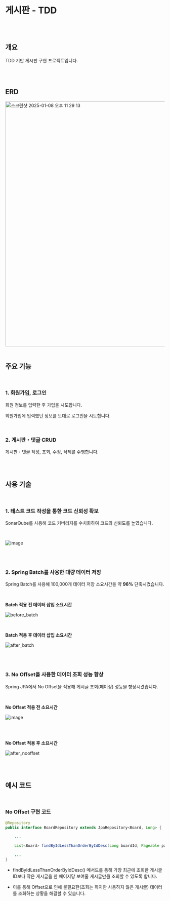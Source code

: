 # 게시판 - TDD

</br>
</br>

## 개요
TDD 기반 게시판 구현 프로젝트입니다.


</br>
</br>

## ERD

<img width="774" alt="스크린샷 2025-01-08 오후 11 29 13" src="https://github.com/user-attachments/assets/6f81605f-7d39-4d75-8229-a1f670921915" />

</br>
</br>

## 주요 기능

</br>

### 1. 회원가입, 로그인

회원 정보를 입력한 후 가입을 시도합니다.

회원가입에 입력했던 정보를 토대로 로그인을 시도합니다.

</br>

### 2. 게시판・댓글 CRUD

게시판・댓글 작성, 조회, 수정, 삭제를 수행합니다.

<br>
<br>

## 사용 기술

<br>

### 1. 테스트 코드 작성을 통한 코드 신뢰성 확보

SonarQube를 사용해 코드 커버리지를 수치화하여 코드의 신뢰도를 높였습니다.

<br>

![image](https://github.com/user-attachments/assets/d3dc1455-dbfc-46de-9650-3aaf6d1c453e)


<br>
<br>

### 2. Spring Batch를 사용한 대량 데이터 저장

Spring Batch를 사용해 100,000개 데이터 저장 소요시간을 약 **96%** 단축시켰습니다.

<br>

**Batch 적용 전 데이터 삽입 소요시간**

![before_batch](https://github.com/user-attachments/assets/97019bca-db28-4a3f-987f-5b9aa2b46a37)

<br>

**Batch 적용 후 데이터 삽입 소요시간**

![after_batch](https://github.com/user-attachments/assets/17732e66-94ce-4cb4-a2b5-83d387baee44)

<br>
<br>

### 3. No Offset을 사용한 데이터 조회 성능 향상

Spring JPA에서 No Offset을 적용해 게시글 조회(페이징) 성능을 향상시켰습니다. 

<br>

**No Offset 적용 전 소요시간**

![image](https://github.com/user-attachments/assets/26aa5cb6-1403-4c38-b0f7-cac7702c042f)

<br>
<br>

**No Offset 적용 후 소요시간**

![after_nooffset](https://github.com/user-attachments/assets/99641747-f633-48a1-ba25-ed27173eda06)

<br>
<br>

## 예시 코드


<br>

### No Offset 구현 코드

```java
@Repository
public interface BoardRepository extends JpaRepository<Board, Long> {

    ...

    List<Board> findByIdLessThanOrderByIdDesc(Long boardId, Pageable pageable);

    ...
}
```
- findByIdLessThanOrderByIdDesc() 메서드를 통해 가장 최근에 조회한 게시글 ID보다 작은 게시글을 한 페이지당 보여줄 게시글만큼 조회할 수 있도록 합니다.

- 이를 통해 Offset으로 인해 불필요한(조회는 하지만 사용하지 않은 게시글) 데이터를 조회하는 상황을 해결할 수 있습니다.
